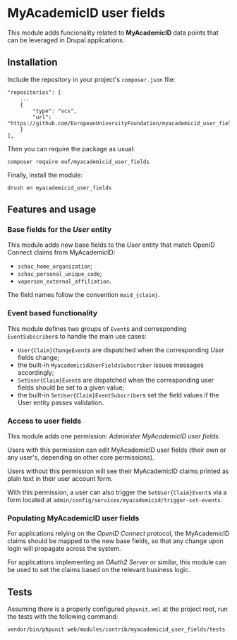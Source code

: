 # MyAcademicID user fields

This module adds funcionality related to **MyAcademicID** data points that can be leveraged in Drupal applications.

## Installation

Include the repository in your project's `composer.json` file:

    "repositories": [
        ...
        {
            "type": "vcs",
            "url": "https://github.com/EuropeanUniversityFoundation/myacademicid_user_fields"
        }
    ],

Then you can require the package as usual:

    composer require euf/myacademicid_user_fields

Finally, install the module:

    drush en myacademicid_user_fields

## Features and usage

### Base fields for the _User_ entity

This module adds new base fields to the _User_ entity that match OpenID Connect claims from MyAcademicID:

- `schac_home_organization`;
- `schac_personal_unique_code`;
- `voperson_external_affiliation`.

The field names follow the convention `maid_{claim}`.

### Event based functionality

This module defines two groups of `Event`s and corresponding `EventSubscriber`s to handle the main use cases:

- `User{Claim}ChangeEvent`s are dispatched when the corresponding _User_ fields change;
- the built-in `MyacademicidUserFieldsSubscriber` issues messages accordingly;
- `SetUser{Claim}Event`s are dispatched when the corresponding user fields should be set to a given value;
- the built-in `SetUser{Claim}EventSubscriber`s set the field values if the User entity passes validation.

### Access to user fields

This module adds one permission: _Administer MyAcademicID user fields_.

Users with this permission can edit MyAcademicID user fields (their own or any user's, depending on other core permissions).

Users without this permission will see their MyAcademicID claims printed as plain text in their user account form.

With this permission, a user can also trigger the `SetUser{Claim}Event`s via a form located at `admin/config/services/myacademicid/trigger-set-events`.

### Populating MyAcademicID user fields

For applications relying on the _OpenID Connect_ protocol, the MyAcademicID claims should be mapped to the new base fields, so that any change upon login will propagate across the system.

For applications implementing an _OAuth2 Server_ or similar, this module can be used to set the claims based on the relevant business logic.

## Tests

Assuming there is a properly configured `phpunit.xml` at the project root, run the tests with the following command:

    vendor/bin/phpunit web/modules/contrib/myacademicid_user_fields/tests
